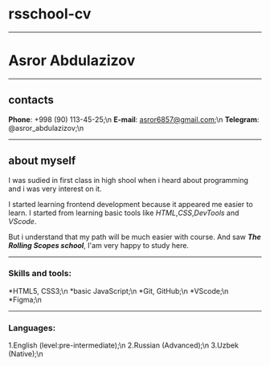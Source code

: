 # rsschool-cv
----------
# Asror Abdulazizov
----------
## contacts
**Phone**: +998 (90) 113-45-25;\n
**E-mail**: asror6857@gmail.com;\n
**Telegram**: @asror_abdulazizov;\n

----------
## about myself
I was sudied in first class in high shool when i heard 
about programming and i was very interest on it.

I started learning frontend development because it appeared 
me easier to learn. I started from learning basic tools like
*HTML*,*CSS*,*DevTools* and *VScode*.

But i understand that my path will be much easier with course.
And saw ***The Rolling Scopes school***, I'am very happy to 
study here.

----------
### Skills and tools:
*HTML5, CSS3;\n
*basic JavaScript;\n
*Git, GitHub;\n
*VScode;\n
*Figma;\n

---------
### Languages:
1.English (level:pre-intermediate);\n
2.Russian (Advanced);\n
3.Uzbek (Native);\n
